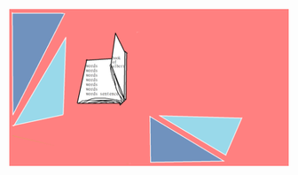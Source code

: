 
<html>
<head>
<style>
body {

	background-image: url('htmlBook0.png');
	background-repeat: no-repeat;
	background-attachment: fixed;
	background-size: cover;
}

</style>
<meta name="viewport" content="width=device-width, initial-scale=1.0">
<title>albert alert</title>
</head>
<body>
		<img src='htmlBook1.png' alt="htmlBook0">
</body>
</html>